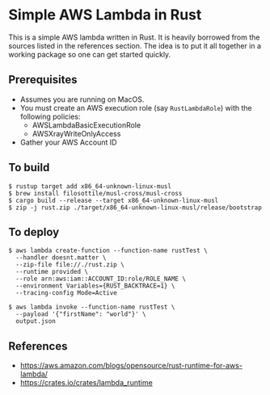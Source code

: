 # Simple AWS Lambda in Rust

This is a simple AWS lambda written in Rust. It is heavily borrowed from 
the sources listed in the references section. The idea is to put it all
together in a working package so one can get started quickly.

## Prerequisites

* Assumes you are running on MacOS.
* You must create an AWS execution role (say `RustLambdaRole`) with the following policies:
    * AWSLambdaBasicExecutionRole
    * AWSXrayWriteOnlyAccess
* Gather your AWS Account ID

## To build

```shell script
$ rustup target add x86_64-unknown-linux-musl
$ brew install filosottile/musl-cross/musl-cross
$ cargo build --release --target x86_64-unknown-linux-musl
$ zip -j rust.zip ./target/x86_64-unknown-linux-musl/release/bootstrap
```

## To deploy

```shell script
$ aws lambda create-function --function-name rustTest \
  --handler doesnt.matter \
  --zip-file file://./rust.zip \
  --runtime provided \
  --role arn:aws:iam::ACCOUNT_ID:role/ROLE_NAME \
  --environment Variables={RUST_BACKTRACE=1} \
  --tracing-config Mode=Active

$ aws lambda invoke --function-name rustTest \
  --payload '{"firstName": "world"}' \
  output.json
```

## References

* https://aws.amazon.com/blogs/opensource/rust-runtime-for-aws-lambda/
* https://crates.io/crates/lambda_runtime
